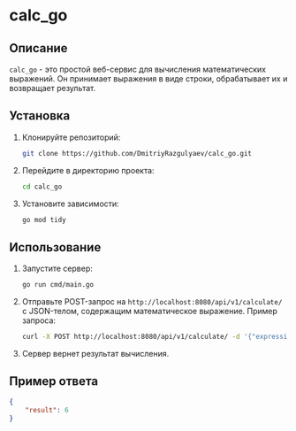 # calc_go

## Описание

`calc_go` - это простой веб-сервис для вычисления математических выражений. Он принимает выражения в виде строки, обрабатывает их и возвращает результат.

## Установка

1. Клонируйте репозиторий:
    ```sh
    git clone https://github.com/DmitriyRazgulyaev/calc_go.git
    ```
2. Перейдите в директорию проекта:
    ```sh
    cd calc_go
    ```
3. Установите зависимости:
    ```sh
    go mod tidy
    ```

## Использование

1. Запустите сервер:
    ```sh
    go run cmd/main.go
    ```
2. Отправьте POST-запрос на `http://localhost:8080/api/v1/calculate/` с JSON-телом, содержащим математическое выражение. Пример запроса:
    ```sh
    curl -X POST http://localhost:8080/api/v1/calculate/ -d '{"expression": "2+2*2"}' -H "Content-Type: application/json"
    ```
3. Сервер вернет результат вычисления.

## Пример ответа

```json
{
    "result": 6
}